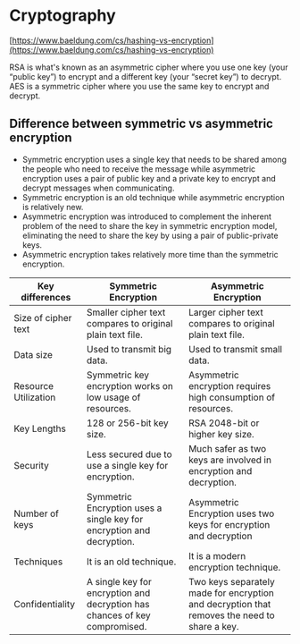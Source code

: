 # Cryptography

[https://www.baeldung.com/cs/hashing-vs-encryption](https://www.baeldung.com/cs/hashing-vs-encryption)

RSA is what's known as an asymmetric cipher where you use one key (your “public key”) to encrypt and a different key (your “secret key”) to decrypt. AES is a symmetric cipher where you use the same key to encrypt and decrypt.

## Difference between symmetric vs asymmetric encryption

- Symmetric encryption uses a single key that needs to be shared among the people who need to receive the message while asymmetric encryption uses a pair of public key and a private key to encrypt and decrypt messages when communicating.
- Symmetric encryption is an old technique while asymmetric encryption is relatively new.
- Asymmetric encryption was introduced to complement the inherent problem of the need to share the key in symmetric encryption model, eliminating the need to share the key by using a pair of public-private keys.
- Asymmetric encryption takes relatively more time than the symmetric encryption.

| Key differences      	| Symmetric Encryption                                                       	| Asymmetric Encryption                                                                        	|
|----------------------	|----------------------------------------------------------------------------	|----------------------------------------------------------------------------------------------	|
| Size of cipher text  	| Smaller cipher text compares to original plain text file.                  	| Larger cipher text compares to original plain text file.                                     	|
| Data size            	| Used to transmit big data.                                                 	| Used to transmit small data.                                                                 	|
| Resource Utilization 	| Symmetric key encryption works on low usage of resources.                  	| Asymmetric encryption requires high consumption of resources.                                	|
| Key Lengths          	| 128 or 256-bit key size.                                                   	| RSA 2048-bit or higher key size.                                                             	|
| Security             	| Less secured due to use a single key for encryption.                       	| Much safer as two keys are involved in encryption and decryption.                            	|
| Number of keys       	| Symmetric Encryption uses a single key for encryption and decryption.      	| Asymmetric Encryption uses two keys for encryption and decryption                            	|
| Techniques           	| It is an old technique.                                                    	| It is a modern encryption technique.                                                         	|
| Confidentiality      	| A single key for encryption and decryption has chances of key compromised. 	| Two keys separately made for encryption and decryption that removes the need to share a key. 	|